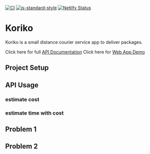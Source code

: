 
[![CI](https://img.shields.io/github/workflow/status/rahmancam/koriko/Koriko%20CI?label=tests)](https://github.com/rahmancam/koriko/actions)
[![js-standard-style](https://img.shields.io/badge/code%20style-standard-brightgreen.svg)](http://standardjs.com)
[![Netlify Status](https://api.netlify.com/api/v1/badges/7d060efd-872d-4984-8f41-1f512d325f6b/deploy-status)](https://app.netlify.com/sites/koriko/deploys)

# Koriko

Koriko is a small distance courier service app to deliver packages.

Click here for full [API Documentation](https://rahmancam.github.io/koriko/)
Click here for  [Web App Demo](https://koriko.netlify.app)

## Project Setup

## API Usage

### estimate cost

### estimate time with cost

## Problem 1

## Problem 2